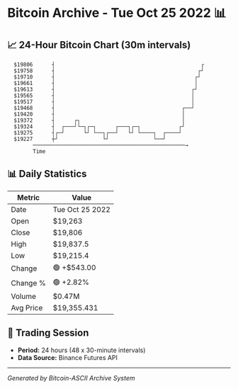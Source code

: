 # Bitcoin Archive - Tue Oct 25 2022 📊

## 📈 24-Hour Bitcoin Chart (30m intervals)

```
  $19806      ┤                                              ┌ 
  $19758      ┤                                             ┌┘ 
  $19710      ┤                                            ┌┘  
  $19661      ┤                                            │   
  $19613      ┤                                           ┌┘   
  $19565      ┤                                           │    
  $19517      ┤                                           │    
  $19468      ┤                                        ┌──┘    
  $19420      ┤                                        │       
  $19372      ┤      ┌┐                                │       
  $19324      ┤  ┌───┘└─┐┌─┐      ┌───┐┌─┐            ┌┘       
  $19275      ┤┌─┘      └┘ └──┐┌──┘   └┘ └────┐  ┌────┘        
  $19227      ┼┘              └┘              └──┘             
        ────────────────────────────────────────────────→
        Time
```

## 📊 Daily Statistics

| Metric | Value |
|--------|-------|
| Date | Tue Oct 25 2022 |
| Open | $19,263 |
| Close | $19,806 |
| High | $19,837.5 |
| Low | $19,215.4 |
| Change | 🟢 +$543.00 |
| Change % | 🟢 +2.82% |
| Volume | $0.47M |
| Avg Price | $19,355.431 |

## 📅 Trading Session

- **Period:** 24 hours (48 x 30-minute intervals)
- **Data Source:** Binance Futures API

---
*Generated by Bitcoin-ASCII Archive System*
